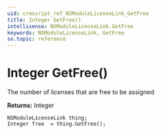 ```yaml
---
uid: crmscript_ref_NSModuleLicenseLink_GetFree
title: Integer GetFree()
intellisense: NSModuleLicenseLink.GetFree
keywords: NSModuleLicenseLink, GetFree
so.topic: reference
---
```


# Integer GetFree()

The number of licenses that are free to be assigned

**Returns:** Integer

```crmscript
NSModuleLicenseLink thing;
Integer free  = thing.GetFree();
```

